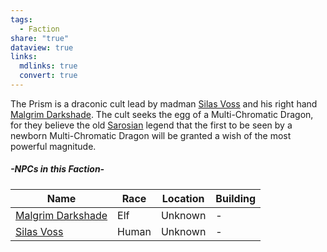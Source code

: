 ```yaml
---
tags:
  - Faction
share: "true"
dataview: true
links:
  mdlinks: true
  convert: true
---
```


The Prism is a draconic cult lead by madman [Silas Voss](./NPCs/Silas-Voss.md) and his right hand [Malgrim Darkshade](./NPCs/Malgrim-Darkshade.md). The cult seeks the egg of a Multi-Chromatic Dragon, for they believe the old [Sarosian](../../History-&%20Lore/A-Brief-Saros-History.md) legend that the first to be seen by a newborn Multi-Chromatic Dragon will be granted a wish of the most powerful magnitude. 

##### -NPCs in this Faction-
| Name                                                                          | Race  | Location | Building |
| ----------------------------------------------------------------------------- | ----- | -------- | -------- |
| [Malgrim Darkshade](./NPCs/Malgrim-Darkshade.md) | Elf   | Unknown  | \-       |
| [Silas Voss](./NPCs/Silas-Voss.md)               | Human | Unknown  | \-       |
